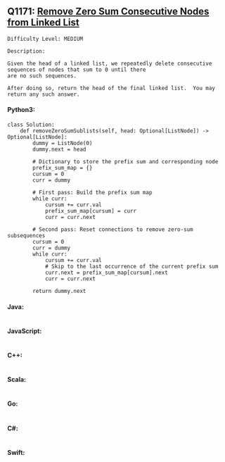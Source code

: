 ## Q1171: [Remove Zero Sum Consecutive Nodes from Linked List](https://leetcode.com/problems/remove-zero-sum-consecutive-nodes-from-linked-list/)

```
Difficulty Level: MEDIUM
```

```
Description:

Given the head of a linked list, we repeatedly delete consecutive sequences of nodes that sum to 0 until there
are no such sequences.

After doing so, return the head of the final linked list.  You may return any such answer.
```

#### Python3:

```
class Solution:
    def removeZeroSumSublists(self, head: Optional[ListNode]) -> Optional[ListNode]:
        dummy = ListNode(0)
        dummy.next = head
        
        # Dictionary to store the prefix sum and corresponding node
        prefix_sum_map = {}
        cursum = 0
        curr = dummy
        
        # First pass: Build the prefix sum map
        while curr:
            cursum += curr.val
            prefix_sum_map[cursum] = curr
            curr = curr.next
        
        # Second pass: Reset connections to remove zero-sum subsequences
        cursum = 0
        curr = dummy
        while curr:
            cursum += curr.val
            # Skip to the last occurrence of the current prefix sum
            curr.next = prefix_sum_map[cursum].next
            curr = curr.next
        
        return dummy.next
```

#### Java:

```

```

#### JavaScript:

```

```

#### C++:

```

```

#### Scala:

```

```

#### Go:

```

```

#### C#:

```

```

#### Swift:

```

```